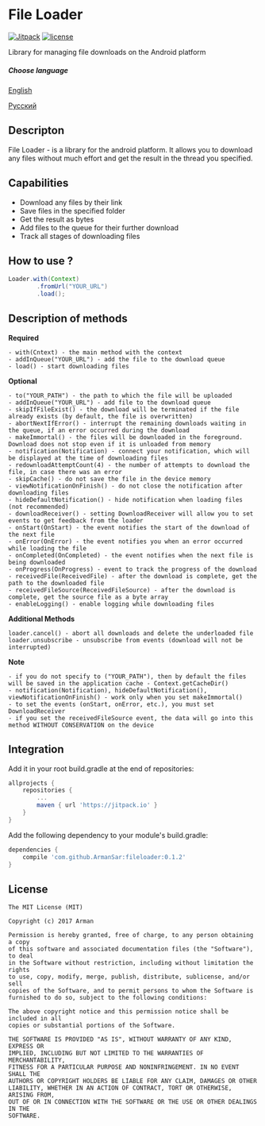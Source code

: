 # File Loader
[![Jitpack ](https://img.shields.io/jitpack/v/jitpack/maven-simple.svg)](https://jitpack.io/)
[![license](https://img.shields.io/github/license/mashape/apistatus.svg)](https://github.com/ArmanSar/fileloader/blob/master/LICENSE)

Library for managing file downloads on the Android platform

##### Choose language
[English](https://github.com/ArmanSar/Fileloader/blob/master/README.md) 

[Русский](https://github.com/ArmanSar/Fileloader/blob/master/RUSSIAN_README.md)

## Descripton
File Loader - is a library for the android platform. It allows you to download any files without much effort and get the result in the thread you specified.

## Capabilities
- Download any files by their link
- Save files in the specified folder
- Get the result as bytes
- Add files to the queue for their further download
- Track all stages of downloading files

## How to use ?

```java
Loader.with(Context)
        .fromUrl("YOUR_URL")
        .load();
```

## Description of methods
**Required**
```
- with(Cntext) - the main method with the context
- addInQueue("YOUR_URL") - add the file to the download queue
- load() - start downloading files
```

**Optional**
```
- to("YOUR_PATH") - the path to which the file will be uploaded
- addInQueue("YOUR_URL") - add file to the download queue
- skipIfFileExist() - the download will be terminated if the file already exists (by default, the file is overwritten)
- abortNextIfError() - interrupt the remaining downloads waiting in the queue, if an error occurred during the download
- makeImmortal() - the files will be downloaded in the foreground. Download does not stop even if it is unloaded from memory
- notification(Notification) - connect your notification, which will be displayed at the time of downloading files
- redownloadAttemptCount(4) - the number of attempts to download the file, in case there was an error
- skipCache() - do not save the file in the device memory
- viewNotificationOnFinish() - do not close the notification after downloading files
- hideDefaultNotification() - hide notification when loading files (not recommended)
- downloadReceiver() - setting DownloadReceiver will allow you to set events to get feedback from the loader
- onStart(OnStart) - the event notifies the start of the download of the next file
- onError(OnError) - the event notifies you when an error occurred while loading the file
- onCompleted(OnCompleted) - the event notifies when the next file is being downloaded
- onProgress(OnProgress) - event to track the progress of the download
- receivedFile(ReceivedFile) - after the download is complete, get the path to the downloaded file
- receivedFileSource(ReceivedFileSource) - after the download is complete, get the source file as a byte array
- enableLogging() - enable logging while downloading files
```

**Additional Methods**
```
loader.cancel() - abort all downloads and delete the underloaded file
loader.unsubscribe - unsubscribe from events (download will not be interrupted)
```

**Note**
```
- if you do not specify to ("YOUR_PATH"), then by default the files will be saved in the application cache - Context.getCacheDir()
- notification(Notification), hideDefaultNotification(), viewNotificationOnFinish() - work only when you set makeImmortal()
- to set the events (onStart, onError, etc.), you must set DownloadReceiver
- if you set the receivedFileSource event, the data will go into this method WITHOUT CONSERVATION on the device
```


## Integration
Add it in your root build.gradle at the end of repositories:
```groovy
allprojects {
    repositories {
        ...
        maven { url 'https://jitpack.io' }
    }
}
```

Add the following dependency to your module's build.gradle:
```groovy
dependencies {
    compile 'com.github.ArmanSar:fileloader:0.1.2'
}
```

## License

```
The MIT License (MIT)

Copyright (c) 2017 Arman

Permission is hereby granted, free of charge, to any person obtaining a copy
of this software and associated documentation files (the "Software"), to deal
in the Software without restriction, including without limitation the rights
to use, copy, modify, merge, publish, distribute, sublicense, and/or sell
copies of the Software, and to permit persons to whom the Software is
furnished to do so, subject to the following conditions:

The above copyright notice and this permission notice shall be included in all
copies or substantial portions of the Software.

THE SOFTWARE IS PROVIDED "AS IS", WITHOUT WARRANTY OF ANY KIND, EXPRESS OR
IMPLIED, INCLUDING BUT NOT LIMITED TO THE WARRANTIES OF MERCHANTABILITY,
FITNESS FOR A PARTICULAR PURPOSE AND NONINFRINGEMENT. IN NO EVENT SHALL THE
AUTHORS OR COPYRIGHT HOLDERS BE LIABLE FOR ANY CLAIM, DAMAGES OR OTHER
LIABILITY, WHETHER IN AN ACTION OF CONTRACT, TORT OR OTHERWISE, ARISING FROM,
OUT OF OR IN CONNECTION WITH THE SOFTWARE OR THE USE OR OTHER DEALINGS IN THE
SOFTWARE.
```

